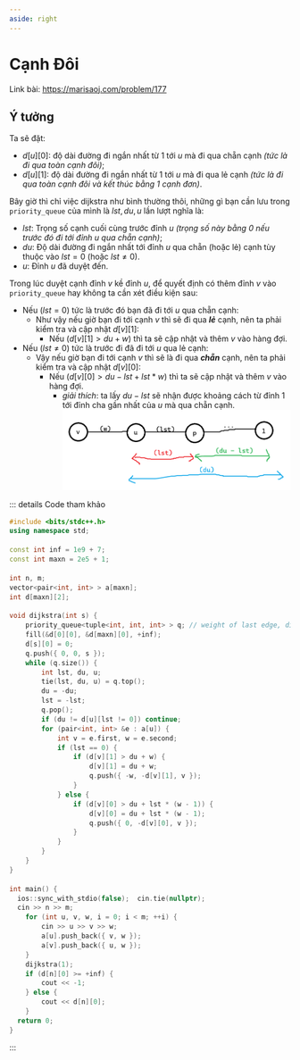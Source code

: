 ```yaml
---
aside: right
---
```


# Cạnh Đôi

Link bài: https://marisaoj.com/problem/177

## Ý tưởng

Ta sẽ đặt:
- $d[u][0]$: độ dài đường đi ngắn nhất từ $1$ tới $u$ mà đi qua chẵn cạnh _(tức là đi qua toàn cạnh đôi)_;
- $d[u][1]$: độ dài đường đi ngắn nhất từ $1$ tới $u$ mà đi qua lẻ cạnh _(tức là đi qua toàn cạnh đôi và kết thúc bằng 1 cạnh đơn)_.

Bây giờ thì chỉ việc dijkstra như bình thường thôi, những gì bạn cần lưu trong 
`priority_queue` của mình là ${ lst, du, u }$ lần lượt nghĩa là:
- $lst$: Trọng số cạnh cuối cùng trước đỉnh $u$ _(trọng số này bằng $0$ nếu trước đó đi tới đỉnh $u$ qua chẵn cạnh)_;
- $du$: Độ dài đường đi ngắn nhất tới đỉnh $u$ qua chẵn (hoặc lẻ) cạnh tùy thuộc vào $lst = 0$ (hoặc $lst \neq 0$).
- $u$: Đỉnh $u$ đã duyệt đến.

Trong lúc duyệt cạnh đỉnh $v$ kề đỉnh $u$, để quyết định có thêm đỉnh $v$ vào `priority_queue` hay không 
ta cần xét điều kiện sau:

- Nếu $(lst = 0)$ tức là trước đó bạn đã đi tới $u$ qua chẵn cạnh:
  + Như vậy nếu giờ bạn đi tới cạnh $v$ thì sẽ đi qua ***lẻ***  cạnh, nên ta phải kiểm tra và cập nhật $d[v][1]$:
    - Nếu $(d[v][1] > du + w)$ thì ta sẽ cập nhật và thêm $v$ vào hàng đợi.
- Nếu $(lst \neq 0)$ tức là trước đi đã đi tới $u$ qua lẻ cạnh:
  + Vậy nếu giờ bạn đi tới cạnh $v$ thì sẽ là đi qua ***chẵn***  cạnh, nên ta phải kiểm tra và cập nhật $d[v][0]$:
    - Nếu $(d[v][0] > du - lst + lst * w)$ thì ta sẽ cập nhật và thêm $v$ vào hàng đợi.
      * *giải thích*: ta lấy $du - lst$ sẽ nhận được khoảng cách từ đỉnh $1$ tới đỉnh cha gần nhất của $u$ mà qua chẵn cạnh.
        ![du - lst](./imgs/177-double-edge-1.png) 

::: details Code tham khảo
```cpp
#include <bits/stdc++.h>
using namespace std;

const int inf = 1e9 + 7;
const int maxn = 2e5 + 1;

int n, m;
vector<pair<int, int> > a[maxn];
int d[maxn][2];

void dijkstra(int s) {
	priority_queue<tuple<int, int, int> > q; // weight of last edge, dist, u
	fill(&d[0][0], &d[maxn][0], +inf);
	d[s][0] = 0;
	q.push({ 0, 0, s });
	while (q.size()) {
		int lst, du, u;
		tie(lst, du, u) = q.top();
		du = -du;
		lst = -lst;
		q.pop();
		if (du != d[u][lst != 0]) continue;
		for (pair<int, int> &e : a[u]) {
			int v = e.first, w = e.second;
			if (lst == 0) {
				if (d[v][1] > du + w) {
					d[v][1] = du + w;
					q.push({ -w, -d[v][1], v });
				}
			} else {
				if (d[v][0] > du + lst * (w - 1)) {
					d[v][0] = du + lst * (w - 1);
					q.push({ 0, -d[v][0], v });
				}
			}
		}
	}
}

int main() {
  ios::sync_with_stdio(false);  cin.tie(nullptr);
  cin >> n >> m;
	for (int u, v, w, i = 0; i < m; ++i) {
		cin >> u >> v >> w;
		a[u].push_back({ v, w });
		a[v].push_back({ u, w });
	}
	dijkstra(1);
	if (d[n][0] >= +inf) {
		cout << -1;
	} else {
		cout << d[n][0];
	}
  return 0;
}
```
:::
